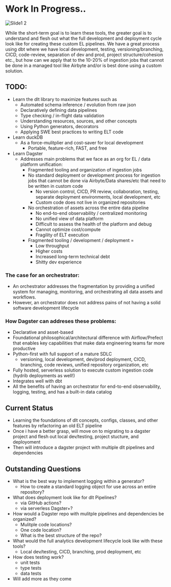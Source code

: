 # Work In Progress..
![Slide1 2](https://github.com/user-attachments/assets/21c3a611-726b-4857-ac89-29d7ca31239e)

While the short-term goal is to learn these tools, the greater goal is to understand and flesh out what the full development and deployment cycle look like for creating these custom EL pipelines. We have a great process using dbt where we have local development, testing, versioning/branching, CICD, code-review, separation of dev and prod, project structure/cohesion etc., but how can we apply that to the 10-20% of ingestion jobs that cannot be done in a managed tool like Airbyte and/or is best done using a custom solution.

## TODO:
- Learn the dlt library to maximize features such as 
    - Automated schema inference / evolution from raw json
    - Declaratively defining data pipelines
    - Type checking / in-flight data validation
    - Understanding resources, sources, and other concepts
    - Using Python generators, decorators
    - Applying SWE best practices to writing ELT code
- Learn duckDB
    - As a force-mulitplier and cost-saver for local development
        - Portable, feature-rich, FAST, and free
- Learn Dagster
  - Addresses main problems that we face as an org for EL / data platform unification:
    - Fragmented tooling and organization of ingestion jobs 
    - No standard deployment or development process for ingestion jobs that cannot be done via Airbyte/Data shares/etc that need to be written in custom code 
      - No version control, CICD, PR review, collaboration, testing, separate deployment environments, local development, etc 
      - Custom code does not live in organized repositories 
    - No orchestration of assets across the entire data pipeline 
      - No end-to-end observability / centralized monitoring 
      - No unified view of data platform 
      - Difficult to assess the health of the platform and debug 
      - Cannot optimize cost/compute  
      - Fragility of ELT execution 
    - Fragmented tooling / development / deployment =  
      - Low throughput 
      - Higher costs 
      - Increased long-term technical debt 
      - Shitty dev experience  

### The case for an orchestrator: 
- An orchestrator addresses the fragmentation by providing a unified system for managing, monitoring, and orchestrating all data assets and workflows.  
- However, an orchestrator does not address pains of not having a solid software development lifecycle 

### How Dagster can addreses these problems:
- Declarative and asset-based  
- Foundational philosophical/architectural difference with Airflow/Prefect that enables key capabilities that make data engineering teams far more productive 
- Python-first with full support of a mature SDLC  
  - versioning, local development, dev/prod deployment, CICD, branching, code reviews, unified repository organization, etc 
- Fully hosted, serverless solution to execute custom ingestion code (hydrib deployments as well!)
- Integrates well with dbt 
- All the benefits of having an orchestrator for end-to-end observability, logging, testing, and has a built-in data catalog 

## Current Status
- Learning the foundations of dlt concepts, configs, classes, and other features by refactoring an old ELT pipeline
- Once i have a better grasp, will move on to migrating to a dagster project and flesh out local dev/testing, project stucture, and deployoment
- Then will introduce a dagster project with multiple dlt pipelines and dependencies

## Outstanding Questions
- What is the best way to implement logging within a generator?
  - How to create a standard logging object for use across an entire repository?
- What does deployment look like for dlt Pipelines?
  - via GitHub actions?
  - via serverless Dagster+?
- How would a Dagster repo with mulitple pipelines and dependencies be organized?
    - Mulitple code locations?
    - One code location?
    - What is the best structure of the repo?
- What would the full analytics development lifecycle look like with these tools?
    - Local dev/testing, CICD, branching, prod deployment, etc
- How does testing work?
    - unit tests
    - type tests
    - data tests
- Will add more as they come
